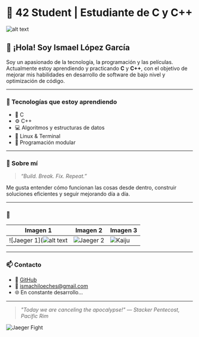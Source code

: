 # 🌊 42 Student | Estudiante de C y C++

![alt text](https://giffiles.alphacoders.com/223/223461.gif)
## 👋 ¡Hola! Soy Ismael López García

Soy un apasionado de la tecnología, la programación y las películas.  
Actualmente estoy aprendiendo y practicando **C** y **C++**, con el objetivo de mejorar mis habilidades en desarrollo de software de bajo nivel y optimización de código.

---

### 🚀 Tecnologías que estoy aprendiendo
- 🧠 C
- ⚙️ C++
- 💻 Algoritmos y estructuras de datos
- 🐧 Linux & Terminal
- 🧩 Programación modular

---

### 💬 Sobre mí
> *“Build. Break. Fix. Repeat.”*

Me gusta entender cómo funcionan las cosas desde dentro, construir soluciones eficientes y seguir mejorando día a día.

---

### 📸 

| Imagen 1 | Imagen 2 | Imagen 3 |
|-----------|-----------|-----------|
| ![Jaeger 1](![alt text](https://media.discordapp.net/attachments/1343555044154409074/1349058024815464499/IMG_2594.png?ex=68f318f1&is=68f1c771&hm=70841c6bd25a17a2fad395146622bfaeda3fcbcba4cb7d28a570531bf341113b&=&format=webp&quality=lossless&width=1524&height=1654) | ![Jaeger 2](https://encrypted-tbn0.gstatic.com/images?q=tbn:ANd9GcQi_Tw_bCcG2yC48qSvU7Q4VqYozOKvBVjDvA&s) | ![Kaiju](https://media0.giphy.com/media/v1.Y2lkPTc5MGI3NjExeGw2anN1YjkzM3g2MzN6N2w4amwwaGgzMTR4amY4Y2V6cWk5dDI5aCZlcD12MV9pbnRlcm5hbF9naWZfYnlfaWQmY3Q9Zw/Dh5q0sShxgp13DwrvG/giphy.gif) |

---

### 📫 Contacto
- 💼 [GitHub](https://github.com/iiZzO)
- 📧 ismachiloeches@gmail.com 
- 🌐 En constante desarrollo...

---

> *"Today we are canceling the apocalypse!" — Stacker Pentecost, Pacific Rim*

![Jaeger Fight](https://media.tenor.com/QNw-mPcu-xAAAAAi/superman-hero.gif)
